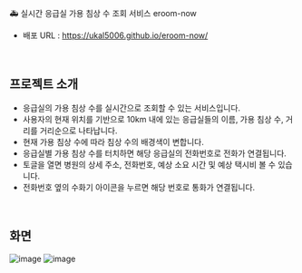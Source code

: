 🚑 실시간 응급실 가용 침상 수 조회 서비스 eroom-now

- 배포 URL : https://ukal5006.github.io/eroom-now/

<br>

## 프로젝트 소개

- 응급실의 가용 침상 수를 실시간으로 조회할 수 있는 서비스입니다.
- 사용자의 현재 위치를 기반으로 10km 내에 있는 응급실들의 이름, 가용 침상 수, 거리를 거리순으로 나타납니다.
- 현재 가용 침상 수에 따라 침상 수의 배경색이 변합니다.
- 응급실별 가용 침상 수를 터치하면 해당 응급실의 전화번호로 전화가 연결됩니다.
- 토글을 열면 병원의 상세 주소, 전화번호, 예상 소요 시간 및 예상 택시비 볼 수 있습니다.
- 전화번호 옆의 수화기 아이콘을 누르면 해당 번호로 통화가 연결됩니다.

<br>

## 화면
![image](https://github.com/user-attachments/assets/14e3527a-0e0f-4630-9304-c09be5a38710)
![image](https://github.com/user-attachments/assets/c4b888db-107c-483a-a331-3d9d3ce60f78)


